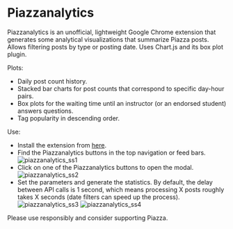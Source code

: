 # Piazzanalytics

Piazzanalytics is an unofficial, lightweight Google Chrome extension that generates some analytical visualizations that summarize Piazza posts. Allows filtering posts by type or posting date. Uses Chart.js and its box plot plugin.

Plots:
*  Daily post count history.
*  Stacked bar charts for post counts that correspond to specific day-hour pairs.
*  Box plots for the waiting time until an instructor (or an endorsed student) answers questions.
*  Tag popularity in descending order.

Use:
*  Install the extension from [here](https://chromewebstore.google.com/detail/piazzanalytics/hbmbhmnbncdcohcmlhpcomefffokmckl).
*  Find the Piazzanalytics buttons in the top navigation or feed bars.
![piazzanalytics_ss1](https://github.com/ozgunozankilic/Piazzanalytics/assets/19360437/6876c7b7-57a0-4fa1-b213-79241366ec1f)
*  Click on one of the Piazzanalytics buttons to open the modal.
![piazzanalytics_ss2](https://github.com/ozgunozankilic/Piazzanalytics/assets/19360437/d217c801-2b41-4f51-8b44-450b6f5f200e)
*  Set the parameters and generate the statistics. By default, the delay between API calls is 1 second, which means processing X posts roughly takes X seconds (date filters can speed up the process).
![piazzanalytics_ss3](https://github.com/ozgunozankilic/Piazzanalytics/assets/19360437/3dcd1719-8384-4ce8-9f45-856f873dcc20)
![piazzanalytics_ss4](https://github.com/ozgunozankilic/Piazzanalytics/assets/19360437/f259e143-e954-4ddb-be7e-6ba38b672936)

Please use responsibly and consider supporting Piazza.

